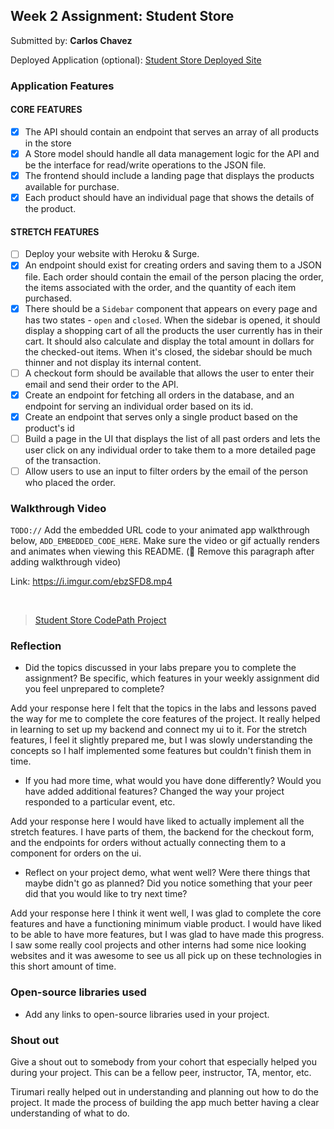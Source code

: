 ## Week 2 Assignment: Student Store

Submitted by: **Carlos Chavez**

Deployed Application (optional): [Student Store Deployed Site]()

### Application Features

#### CORE FEATURES

- [x] The API should contain an endpoint that serves an array of all products in the store
- [x] A Store model should handle all data management logic for the API and be the interface for read/write operations to the JSON file.
- [x] The frontend should include a landing page that displays the products available for purchase.
- [x] Each product should have an individual page that shows the details of the product.

#### STRETCH FEATURES

- [ ] Deploy your website with Heroku & Surge.
- [x] An endpoint should exist for creating orders and saving them to a JSON file. Each order should contain the email of the person placing the order, the items associated with the order, and the quantity of each item purchased.
- [x] There should be a `Sidebar` component that appears on every page and has two states - `open` and `closed`. When the sidebar is opened, it should display a shopping cart of all the products the user currently has in their cart. It should also calculate and display the total amount in dollars for the checked-out items. When it's closed, the sidebar should be much thinner and not display its internal content.
- [ ] A checkout form should be available that allows the user to enter their email and send their order to the API.
- [x] Create an endpoint for fetching all orders in the database, and an endpoint for serving an individual order based on its id.
- [x] Create an endpoint that serves only a single product based on the product's id
- [ ] Build a page in the UI that displays the list of all past orders and lets the user click on any individual order to take them to a more detailed page of the transaction.
- [ ] Allow users to use an input to filter orders by the email of the person who placed the order.

### Walkthrough Video

`TODO://` Add the embedded URL code to your animated app walkthrough below, `ADD_EMBEDDED_CODE_HERE`. Make sure the video or gif actually renders and animates when viewing this README. (🚫 Remove this paragraph after adding walkthrough video)

Link: https://i.imgur.com/ebzSFD8.mp4

<br>
<blockquote class="imgur-embed-pub" lang="en" data-id="a/B7ZKHZj"  ><a href="//imgur.com/a/B7ZKHZj">Student Store CodePath Project</a></blockquote><script async src="//s.imgur.com/min/embed.js" charset="utf-8"></script>

### Reflection

- Did the topics discussed in your labs prepare you to complete the assignment? Be specific, which features in your weekly assignment did you feel unprepared to complete?

Add your response here
I felt that the topics in the labs and lessons paved the way for me to complete the core features of the project. It really helped in learning to set up my backend and connect my ui to it. For the stretch features, I feel it slightly prepared me, but I was slowly understanding the concepts so I half implemented some features but couldn't finish them in time.

- If you had more time, what would you have done differently? Would you have added additional features? Changed the way your project responded to a particular event, etc.

Add your response here
I would have liked to actually implement all the stretch features. I have parts of them, the backend for the checkout form, and the endpoints for orders without actually connecting them to a component for orders on the ui.

- Reflect on your project demo, what went well? Were there things that maybe didn't go as planned? Did you notice something that your peer did that you would like to try next time?

Add your response here
I think it went well, I was glad to complete the core features and have a functioning minimum viable product. I would have liked to be able to have more features, but I was glad to have made this progress. I saw some really cool projects and other interns had some nice looking websites and it was awesome to see us all pick up on these technologies in this short amount of time.

### Open-source libraries used

- Add any links to open-source libraries used in your project.

### Shout out

Give a shout out to somebody from your cohort that especially helped you during your project. This can be a fellow peer, instructor, TA, mentor, etc.

Tirumari really helped out in understanding and planning out how to do the project. It made the process of building the app much better having a clear understanding of what to do.
